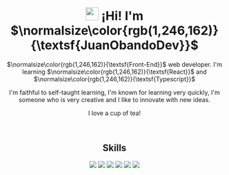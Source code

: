 <h1 align="center"><img src="/images/handshake.webp?raw=true" width="30px"/> ¡Hi! I'm $\normalsize\color{rgb(1,246,162)}{\textsf{JuanObandoDev}}$</h1>
<p align="center">$\normalsize\color{rgb(1,246,162)}{\textsf{Front-End}}$ web developer. I'm learning $\normalsize\color{rgb(1,246,162)}{\textsf{React}}$ and $\normalsize\color{rgb(1,246,162)}{\textsf{Typescript}}$</p>
<p align="center">I'm faithful to self-taught learning, I'm known for learning very quickly, I'm someone who is very creative and I like to innovate with new ideas.</p>
<p align="center">I love a cup of tea!</p>
<br>
<h2 align="center">Skills</h2>
<div align="center">
    <img src="https://img.shields.io/badge/JavaScript-FEFF01?logo=javascript&logoColor=000000&style=for-the-badge"/>
    <img src="https://img.shields.io/badge/HTML-EC6231?logo=html5&logoColor=FFFFFF&style=for-the-badge" />
    <img src="https://img.shields.io/badge/CSS-01A3D8?logo=css3&logoColor=FFFFFF&style=for-the-badge" />
    <img src="https://img.shields.io/badge/PHP-474A8A?logo=PHP&logoColor=FFFFFF&style=for-the-badge" />
    <img src="https://img.shields.io/badge/MYSQL-00758F?logo=MYSQL&logoColor=FFFFFF&style=for-the-badge" />
    <img src="https://img.shields.io/badge/POSTGRESQL-0064a5?logo=POSTGRESQL&logoColor=FFFFFF&style=for-the-badge" />
</div>
<br>
